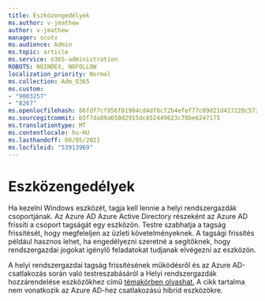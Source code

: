 ```yaml
---
title: Eszközengedélyek
ms.author: v-jmathew
author: v-jmathew
manager: scotv
ms.audience: Admin
ms.topic: article
ms.service: o365-administration
ROBOTS: NOINDEX, NOFOLLOW
localization_priority: Normal
ms.collection: Adm_O365
ms.custom:
- "9003257"
- "8267"
ms.openlocfilehash: 86fdf7cf956f81904cd4df6cf2b4efef77c09d21d417228c5722f5afcbe5727f
ms.sourcegitcommit: b5f7da89a650d2915dc652449623c78be6247175
ms.translationtype: MT
ms.contentlocale: hu-HU
ms.lasthandoff: 08/05/2021
ms.locfileid: "53913969"
---
```

# <a name="device-permissions"></a>Eszközengedélyek

Ha kezelni Windows eszközét, tagja kell lennie a helyi rendszergazdák csoportjának. Az Azure AD Azure Active Directory részeként az Azure AD frissíti a csoport tagságát egy eszközön. Testre szabhatja a tagság frissítését, hogy megfeleljen az üzleti követelményeknek. A tagsági frissítés például hasznos lehet, ha engedélyezni szeretné a segítőknek, hogy rendszergazdai jogokat igénylő feladatokat tudjanak elvégezni az eszközön.

A helyi rendszergazdai tagság frissítésének működésről és az Azure AD-csatlakozás során való testreszabásáról a Helyi rendszergazdák hozzárendelése eszközökhez című [témakörben olvashat.](https://docs.microsoft.com/azure/active-directory/devices/assign-local-admin) A cikk tartalma nem vonatkozik az Azure AD-hez csatlakozású hibrid eszközökre.
